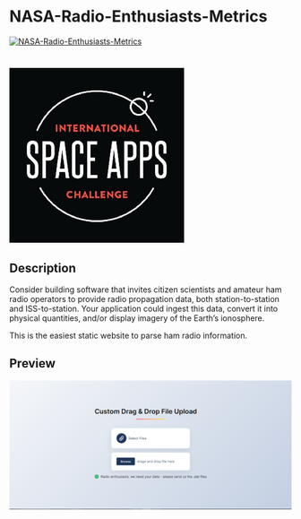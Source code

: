 
# NASA-Radio-Enthusiasts-Metrics


[![NASA-Radio-Enthusiasts-Metrics](https://github.com/MojitoTea/NASA-Radio-Enthusiasts-Metrics/actions/workflows/static.yml/badge.svg)](https://github.com/MojitoTea/NASA-Radio-Enthusiasts-Metrics/actions/workflows/cicd.yml)
#
#
#
#
![](https://github.com/MojitoTea/NASA-Radio-Enthusiasts-Metrics/blob/main/space-apps-challenge2_0.jpg)


## Description
Consider building software that invites citizen scientists and amateur ham radio operators to provide radio propagation data, both station-to-station and ISS-to-station. Your application could ingest this data, convert it into physical quantities, and/or display imagery of the Earth’s ionosphere. 

This is the easiest static website to parse ham radio information.

## Preview

![Image alt](https://github.com/MojitoTea/NASA-Radio-Enthusiasts-Metrics/blob/main/Screenshot_1.png)

